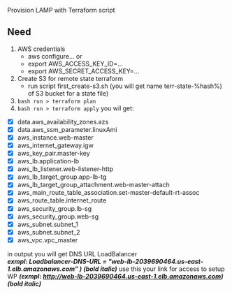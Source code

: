 Provision LAMP with Terraform script

## Need
 1. AWS credentials
    - aws configure... or
    - export AWS_ACCESS_KEY_ID=...
    - export AWS_SECRET_ACCESS_KEY=...
 2. Create S3 for remote state terraform
    - run script first_create-s3.sh (you will get name terr-state-%hash%) of S3 bucket for a state file)
 3. ```bash run > terraform plan ```
 4. ```bash run > terraform apply```
 you wil get:
- [X]  data.aws_availability_zones.azs
- [X]  data.aws_ssm_parameter.linuxAmi
- [X]  aws_instance.web-master
- [X]  aws_internet_gateway.igw
- [X]  aws_key_pair.master-key
- [X]  aws_lb.application-lb
- [X]  aws_lb_listener.web-listener-http
- [X]  aws_lb_target_group.app-lb-tg
- [X]  aws_lb_target_group_attachment.web-master-attach
- [X]  aws_main_route_table_association.set-master-default-rt-assoc
- [X]  aws_route_table.internet_route
- [X]  aws_security_group.lb-sg
- [X]  aws_security_group.web-sg
- [X]  aws_subnet.subnet_1
- [X]  aws_subnet.subnet_2
- [X]  aws_vpc.vpc_master

in output you will get DNS URL LoadBalancer    
***exmpl: Loadbalancer-DNS-URL = "web-lb-2039690464.us-east-1.elb.amazonaws.com" )    (bold italic)***
use this your link for access to setup WP ***(exmpl:  http://web-lb-2039690464.us-east-1.elb.amazonaws.com)(bold italic)***

